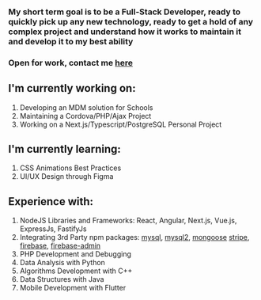 ### My short term goal is to be a Full-Stack Developer, ready to quickly pick up any new technology, ready to get a hold of any complex project and understand how it works to maintain it and develop it to my best ability
### Open for work, contact me [here](mailto:mohamad.tout.business@gmail.com)

## I'm currently working on:
1. Developing an MDM solution for Schools
2. Maintaining a Cordova/PHP/Ajax Project
3. Working on a Next.js/Typescript/PostgreSQL Personal Project

## I'm currently learning:
1. CSS Animations Best Practices
2. UI/UX Design through Figma

## Experience with:
1. NodeJS Libraries and Frameworks: React, Angular, Next.js, Vue.js, ExpressJs, FastifyJs
2. Integrating 3rd Party npm packages: [mysql](https://www.npmjs.com/package/mysql), [mysql2](https://www.npmjs.com/package/mysql2), [mongoose](https://www.npmjs.com/package/mongoose) [stripe](https://www.npmjs.com/package/stripe), [firebase](https://www.npmjs.com/package/firebase), [firebase-admin](https://www.npmjs.com/package/firebase-admin)
3. PHP Development and Debugging
4. Data Analysis with Python
5. Algorithms Development with C++
6. Data Structures with Java
7. Mobile Development with Flutter
